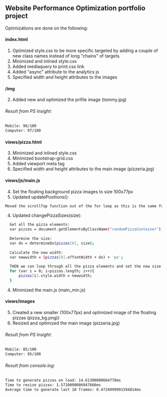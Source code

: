## Website Performance Optimization portfolio project

Optimizations are done on the following:

#### index.html
1. Optimized style.css to be more specific targeted by adding a couple of new class names instead of long "chains" of targets.
1. Minimized and inlined style.css
1. Added mediaquery to print.css link
1. Added "async" attribute to the analytics js
1. Specified width and height attributes to the images

#### /img
2. Added new and optimized the prifile image (tommy.jpg)

###### Result from PS Insight:
  ```bash
  Mobile: 96/100
  Computer: 97/100
  ```

#### views/pizza.html
3. Minimized and inlined style.css
3. Minimized bootstrap-grid.css
3. Added viewport meta tag
3. Specified width and height attributes to the main image (pizzeria.jpg)

#### views/js/main.js
4. Set the floating background pizza images to size 100x77px
4. Updated updatePositions():
  ```bash
  Moved the scrollTop function out of the for loop as this is the same for all elements affected by the loop.
  ```
4. Updated changePizzaSizes(size):
  ```bash
  	Get all the pizza elements:
 	var pizzas = document.getElementsByClassName("randomPizzaContainer");
 	
 	Determine the size:
	var dx = determineDx(pizzas[0], size);
	
	Calculate the new width:
	var newwidth = (pizzas[0].offsetWidth + dx) + 'px';
	
	THEN we can loop through all the pizza elements and set the new size:
	for (var i = 0; i<pizzas.length; i++){
		pizzas[i].style.width = newwidth;
	}
  ``` 
4. Minimized the main.js (main_min.js)

#### views/images
5. Created a new smaller (100x77px) and optimized image of the floating pizzas (pizza_bg.png))
5. Resized and optimized the main image (pizzeria.jpg)

###### Result from PS Insight:
  ```bash
  Mobile: 85/100
  Computer: 95/100
  ```
  
###### Result from console.log:
  ```bash
  Time to generate pizzas on load: 14.61300000664778ms
  Time to resize pizzas: 1.5710000006947666ms
  Average time to generate last 10 frames: 0.4724999991594814ms
  ```